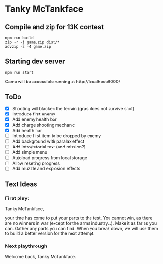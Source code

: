 # Tanky McTankface

## Compile and zip for 13K contest

```
npm run build
zip -r -j game.zip dist/*
advzip -z -4 game.zip
```

## Starting dev server

```
npm run start
```

Game will be accessible running at http://localhost:9000/

## ToDo

- [x] Shooting will blacken the terrain (gras does not survive shot)
- [x] Introduce first enemy
- [x] Add enemy health bar
- [x] Add charge shooting mechanic
- [x] Add health bar
- [ ] Introduce first item to be dropped by enemy
- [ ] Add background with paralax effect
- [ ] Add intro/tutorial text (and mission?)
- [ ] Add simple menu
- [ ] Autoload progress from local storage
- [ ] Allow reseting progress
- [ ] Add muzzle and explosion effects

## Text Ideas

### First play:

Tanky McTankface,

your time has come to put your parts to the test. You cannot win, as there are no winners in war (except for the arms industry...).
Make it as far as you can. Gather any parts you can find. When you break down, we will use them to build a better version for the next attempt.

### Next playthrough

Welcome back, Tanky McTankface.